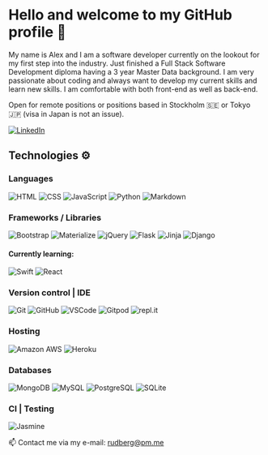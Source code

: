# Hello and welcome to my GitHub profile 👋

My name is Alex and I am a software developer currently on the lookout for my first step into the industry. Just finished a Full Stack
Software Development diploma having a 3 year Master Data background. I am very passionate about coding and
always want to develop my current skills and learn new skills. I am comfortable with both front-end as well as back-end.

Open for remote positions or positions based in Stockholm 🇸🇪 or Tokyo 🇯🇵 (visa in Japan is not an issue).

[![LinkedIn](https://img.shields.io/badge/LinkedIn%20-%230A66C2.svg?&style=for-the-badge&logo=LinkedIn&logoColor=FFFFFF)](https://www.linkedin.com/in/rudberg/)


## Technologies ⚙️

### Languages

![HTML](https://camo.githubusercontent.com/5480d1eff5a79c0d17f5943b43854db41371dd086755084a4804155410bc43c4/68747470733a2f2f696d672e736869656c64732e696f2f62616467652f48544d4c352532302d2532334533344632362e7376673f267374796c653d666f722d7468652d6261646765266c6f676f3d48544d4c35266c6f676f436f6c6f723d464646464646)
![CSS](https://camo.githubusercontent.com/051dbf3ef28983274b9809ad347f38e8b7b9542f7bb55d46e63e28ece185b948/68747470733a2f2f696d672e736869656c64732e696f2f62616467652f435353332532302d2532333135373242362e7376673f267374796c653d666f722d7468652d6261646765266c6f676f3d43535333266c6f676f436f6c6f723d464646464646)
![JavaScript](https://camo.githubusercontent.com/374b918b8ae63bb41368cb76373e32cb62f30b7ed7f0ddacb69b301be715db06/68747470733a2f2f696d672e736869656c64732e696f2f62616467652f4a6176615363726970742532302d2532333332333333302e7376673f267374796c653d666f722d7468652d6261646765266c6f676f3d4a617661536372697074266c6f676f436f6c6f723d463744463145)
![Python](https://camo.githubusercontent.com/e70bef5ceeda3bf1fbefbf23902097fe10dca5fbf46fdbf6c1698dd4487073ef/68747470733a2f2f696d672e736869656c64732e696f2f62616467652f507974686f6e2532302d2532333030344437412e7376673f267374796c653d666f722d7468652d6261646765266c6f676f3d707974686f6e266c6f676f436f6c6f723d666664663736)
![Markdown](https://img.shields.io/badge/Markdown%20-%23000000.svg?&style=for-the-badge&logo=Markdown&logoColor=FFFFFF)


### Frameworks / Libraries

![Bootstrap](https://camo.githubusercontent.com/01be0850b0aa23bb04dcf6bc223baaae9158287099e564622e28b51842a34edf/68747470733a2f2f696d672e736869656c64732e696f2f62616467652f426f6f7473747261702532302d2532333536334437432e7376673f267374796c653d666f722d7468652d6261646765266c6f676f3d426f6f747374726170266c6f676f436f6c6f723d464646464646)
![Materialize](https://camo.githubusercontent.com/c8762390bf06d2f6ea92807d4728a3d2c2f44c1105a3187a3c48ddc2ad6671c5/68747470733a2f2f696d672e736869656c64732e696f2f62616467652f4d6174657269616c697a652532302d2532334545364537332e7376673f267374796c653d666f722d7468652d6261646765266c6f676f3d4d6174657269616c697a65266c6f676f436f6c6f723d464646464646)
![jQuery](https://camo.githubusercontent.com/3c4aaf4df17dea015895003562a12e1fe330e920a29d97ca2638f0f446512199/68747470733a2f2f696d672e736869656c64732e696f2f62616467652f6a51756572792532302d2532333145324533422e7376673f267374796c653d666f722d7468652d6261646765266c6f676f3d6a5175657279266c6f676f436f6c6f723d323141434532)
![Flask](https://camo.githubusercontent.com/b405bbd2bb2ed0c21a713d7d42766bc0d93c22bf704a2e9d27359a92d010c509/68747470733a2f2f696d672e736869656c64732e696f2f62616467652f466c61736b2532302d2532333030303030302e7376673f267374796c653d666f722d7468652d6261646765266c6f676f3d466c61736b266c6f676f436f6c6f723d464646464646)
![Jinja](https://camo.githubusercontent.com/934dbb9355cbb7b8d5cbf77cccd7f94c8e8e4ba695668b6a57e8d59020a4ec31/68747470733a2f2f696d672e736869656c64732e696f2f62616467652f4a696e6a612532302d2532333030303030302e7376673f267374796c653d666f722d7468652d6261646765266c6f676f3d4a696e6a61266c6f676f436f6c6f723d423431373137)
![Django](https://camo.githubusercontent.com/23a766430089815ddaf27783cbe08dda20ade770b0beddecb06a1a41ca9ad132/68747470733a2f2f696d672e736869656c64732e696f2f62616467652f446a616e676f2532302d2532333039324532302e7376673f267374796c653d666f722d7468652d6261646765266c6f676f3d446a616e676f266c6f676f436f6c6f723d464646464646)

#### Currently learning:
![Swift](https://img.shields.io/badge/Swift-gray?style=for-the-badge&logo=Swift)
![React](https://img.shields.io/badge/React-gray?style=for-the-badge&logo=React)

### Version control | IDE

![Git](https://camo.githubusercontent.com/0cc6318785fdcacd7a6eabcc3cc7b2f7f63b0e014b14d9c5528dacab16c4c221/68747470733a2f2f696d672e736869656c64732e696f2f62616467652f4769742532302d2532333330324632462e7376673f267374796c653d666f722d7468652d6261646765266c6f676f3d476974266c6f676f436f6c6f723d463035303332)
![GitHub](https://img.shields.io/badge/GitHub%20-%23181717.svg?&style=for-the-badge&logo=GitHub&logoColor=FFFFFF)
![VSCode](https://camo.githubusercontent.com/bf7d164e2e38636f4c7d56a0ea8f643bed6426f4bbec74fee54dac6c4535b4de/68747470733a2f2f696d672e736869656c64732e696f2f62616467652f5653436f64652532302d2532333242324233302e7376673f267374796c653d666f722d7468652d6261646765266c6f676f3d56697375616c25323053747564696f253230436f6465266c6f676f436f6c6f723d303037414343)
![Gitpod](https://img.shields.io/badge/Gitpod%20-%231D1D1D.svg?&style=for-the-badge&logo=Gitpod&logoColor=1AA6E4)
![repl.it](https://img.shields.io/badge/repl.it%20-%23101B30.svg?&style=for-the-badge&logo=repl.it&logoColor=93969C)


### Hosting 

![Amazon AWS](https://img.shields.io/badge/Amazon%20AWS%20-%23232F3E.svg?&style=for-the-badge&logo=Amazon%20AWS&logoColor=FF9900)
![Heroku](https://img.shields.io/badge/Heroku%20-%23430098.svg?&style=for-the-badge&logo=Heroku&logoColor=FFFFFF)


### Databases

![MongoDB](https://img.shields.io/badge/MongoDB%20-%233F2E1E.svg?&style=for-the-badge&logo=MongoDB&logoColor=47A248)
![MySQL](https://img.shields.io/badge/MySQL%20-%2300758F.svg?&style=for-the-badge&logo=MySQL&logoColor=FFFFFF)
![PostgreSQL](https://img.shields.io/badge/PostgreSQL%20-%23336791.svg?&style=for-the-badge&logo=PostgreSQL&logoColor=FFFFFF)
![SQLite](https://img.shields.io/badge/SQLite%20-%23003B57.svg?&style=for-the-badge&logo=SQLite&logoColor=FFFFFF)


### CI | Testing
![Jasmine](https://img.shields.io/badge/Jasmine%20-%238A4182.svg?&style=for-the-badge&logo=Jasmine&logoColor=FFFFFF)



📫 Contact me via my e-mail: rudberg@pm.me
